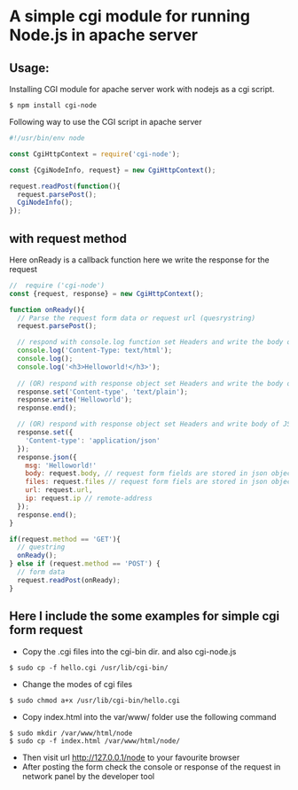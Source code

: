 # A simple cgi module for running Node.js in apache server

## Usage:

Installing CGI module for apache server work with nodejs as a cgi script.
```
$ npm install cgi-node
```

Following way to use the CGI script in apache server 
```js
#!/usr/bin/env node

const CgiHttpContext = require('cgi-node');

const {CgiNodeInfo, request} = new CgiHttpContext();

request.readPost(function(){
  request.parsePost();
  CgiNodeInfo();
});
```

## with request method

Here onReady is a callback function here we write the response for the request
```js
//  require ('cgi-node')
const {request, response} = new CgiHttpContext();  

function onReady(){
  // Parse the request form data or request url (quesrystring)
  request.parsePost();

  // respond with console.log function set Headers and write the body of html content
  console.log('Content-Type: text/html');
  console.log();
  console.log('<h3>Helloworld!</h3>');
  
  // (OR) respond with response object set Headers and write the body of plain content 
  response.set('Content-type', 'text/plain');
  response.write('Helloworld');
  response.end();

  // (OR) respond with response object set Headers and write body of JSON content
  response.set({
    'Content-type': 'application/json'
  });
  response.json({
    msg: 'Helloworld!'
    body: request.body, // request form fields are stored in json object
    files: request.files // request form fiels are stored in json object
    url: request.url,
    ip: request.ip // remote-address
  });
  response.end();
}

if(request.method == 'GET'){
  // questring
  onReady();
} else if (request.method == 'POST') {
  // form data 
  request.readPost(onReady);
}
```

## Here I include the some examples for simple cgi form request

- Copy the .cgi files into the cgi-bin dir. and also cgi-node.js
```
$ sudo cp -f hello.cgi /usr/lib/cgi-bin/
```
- Change the modes of cgi files
```
$ sudo chmod a+x /usr/lib/cgi-bin/hello.cgi
```
- Copy index.html into the var/www/ folder use the following command
```
$ sudo mkdir /var/www/html/node
$ sudo cp -f index.html /var/www/html/node/
```
- Then visit url http://127.0.0.1/node to your favourite browser
- After posting the form check the console or response of the request in network panel by the developer tool